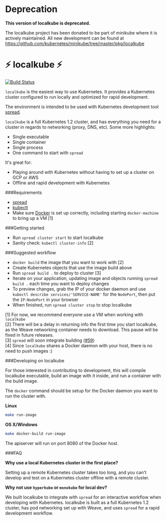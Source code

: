 # Deprecation
**This version of localkube is deprecated.**

The localkube project has been donated to be part of minikube where it is actively maintained. All new development can be found at https://github.com/kubernetes/minikube/tree/master/pkg/localkube

# ⚡ localkube ⚡ 
[![Build Status](https://travis-ci.org/redspread/localkube.svg?branch=master)](https://travis-ci.org/redspread/localkube)

`localkube` is the easiest way to use Kubernetes. It provides a Kubernetes cluster configured to run locally and optimized for rapid development. 

The environment is intended to be used with Kubernetes development tool [spread](https://github.com/redspread/spread). 

`localkube` is a full Kubernetes 1.2 cluster, and has everything you need for a cluster in regards to networking (proxy, DNS, etc). Some more highlights:
- Single executable
- Single container
- Single process
- One command to start with `spread`

It's great for:

- Playing around with Kubernetes without having to set up a cluster on GCP or AWS
- Offline and rapid development with Kubernetes

###Requirements
- [spread](https://github.com/redspread/spread#installation)
- [kubectl](https://cloud.google.com/container-engine/docs/before-you-begin#install_kubectl)
- Make sure [Docker](https://docs.docker.com/mac/) is set up correctly, including starting `docker-machine` to bring up a VM [1]

###Getting started

- Run `spread cluster start` to start localkube
- Sanity check: `kubectl cluster-info` [2]

###Suggested workflow
- `docker build` the image that you want to work with [2]
- Create Kubernetes objects that use the image build above
- Run `spread build .` to deploy to cluster [3]
- Iterate on your application, updating image and objects running `spread build .` each time you want to deploy changes
- To preview changes, grab the IP of your docker daemon and use `kubectl describe services/'SERVICE-NAME'` for the `NodePort`, then put the `IP:NodePort` in your browser
- When finished, run `spread cluster stop` to stop localkube

[1] For now, we recommend everyone use a VM when working with `localkube`  
[2] There will be a delay in returning info the first time you start localkube, as the Weave networking container needs to download. This pause will be fixed in future releases.  
[3] `spread` will soon integrate building ([#59](https://github.com/redspread/spread/issues/59))    
[4] Since `localkube` shares a Docker daemon with your host, there is no need to push images :)

###Developing on localkube

For those interested in contributing to development, this will compile localkube executable, build an image with it inside, and run a container with the build image.

The `docker` command should be setup for the Docker daemon you want to run the cluster with.

**Linux**
```bash
make run-image
```

**OS X/Windows**
```bash
make docker-build run-image
```

The apiserver will run on port 8080 of the Docker host.

###FAQ

**Why use a local Kubernetes cluster in the first place?**

Setting up a remote Kubernetes cluster takes too long, and you can't develop and test on a Kubernetes cluster offline with a remote cluster.

**Why not use `hyperkube` or `monokube` for local dev?**

We built localkube to integrate with `spread` for an interactive workflow when developing with Kubernetes. localkube is built as a full Kubernetes 1.2 cluster, has pod networking set up with Weave, and uses `spread` for a rapid development workflow.
